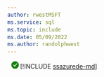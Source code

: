 ```yaml
---
author: rwestMSFT
ms.service: sql
ms.topic: include
ms.date: 05/09/2022
ms.author: randolphwest
---
```


![Yes](../media/yes-icon.png)[!INCLUDE [ssazurede-md](../ssazurede-md.md)]
